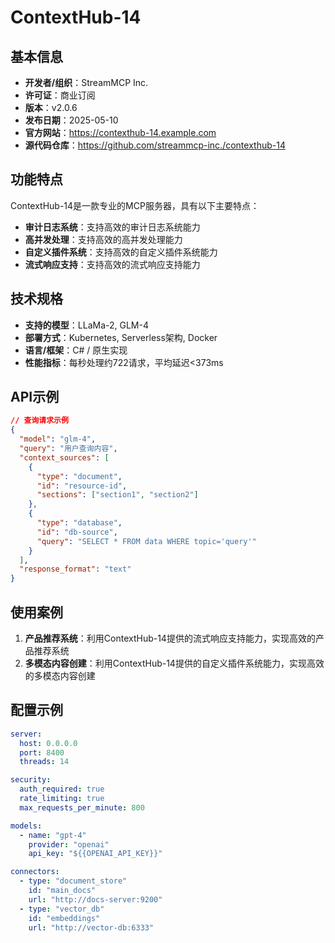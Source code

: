 # ContextHub-14

## 基本信息

- **开发者/组织**：StreamMCP Inc.
- **许可证**：商业订阅
- **版本**：v2.0.6
- **发布日期**：2025-05-10
- **官方网站**：https://contexthub-14.example.com
- **源代码仓库**：https://github.com/streammcp-inc./contexthub-14

## 功能特点

ContextHub-14是一款专业的MCP服务器，具有以下主要特点：

- **审计日志系统**：支持高效的审计日志系统能力
- **高并发处理**：支持高效的高并发处理能力
- **自定义插件系统**：支持高效的自定义插件系统能力
- **流式响应支持**：支持高效的流式响应支持能力


## 技术规格

- **支持的模型**：LLaMa-2, GLM-4
- **部署方式**：Kubernetes, Serverless架构, Docker
- **语言/框架**：C# / 原生实现
- **性能指标**：每秒处理约722请求，平均延迟<373ms

## API示例

```json
// 查询请求示例
{
  "model": "glm-4",
  "query": "用户查询内容",
  "context_sources": [
    {
      "type": "document",
      "id": "resource-id",
      "sections": ["section1", "section2"]
    },
    {
      "type": "database",
      "id": "db-source",
      "query": "SELECT * FROM data WHERE topic='query'"
    }
  ],
  "response_format": "text"
}
```

## 使用案例

1. **产品推荐系统**：利用ContextHub-14提供的流式响应支持能力，实现高效的产品推荐系统
2. **多模态内容创建**：利用ContextHub-14提供的自定义插件系统能力，实现高效的多模态内容创建


## 配置示例

```yaml
server:
  host: 0.0.0.0
  port: 8400
  threads: 14

security:
  auth_required: true
  rate_limiting: true
  max_requests_per_minute: 800

models:
  - name: "gpt-4"
    provider: "openai"
    api_key: "${{OPENAI_API_KEY}}"

connectors:
  - type: "document_store"
    id: "main_docs"
    url: "http://docs-server:9200"
  - type: "vector_db"
    id: "embeddings"
    url: "http://vector-db:6333"
```